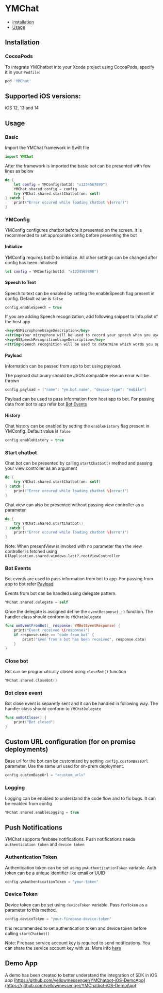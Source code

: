 # YMChat
- [Installation](#installation)
- [Usage](#usage)

## Installation
### CocoaPods
To integrate YMChatbot into your Xcode project using CocoaPods, specify it in your `Podfile`:

```ruby
pod 'YMChat'
```

## Supported iOS versions:
iOS 12, 13 and 14

## Usage
### Basic
Import the YMChat framework in Swift file
```swift
import YMChat
```

After the framework is imported the basic bot can be presented with few lines as below 
```swift
do {
    let config = YMConfig(botId: "x1234567890")
    YMChat.shared.config = config
    try YMChat.shared.startChatbot(on: self)
} catch {
    print("Error occured while loading chatbot \(error)")
}
```

### YMConfig
YMConfig configures chatbot before it presented on the screen. It is recommended to set appropriate config before presenting the bot

#### Initialize
YMConfig requires botID to initialize. All other settings can be changed after config has been initialised
```swift
let config = YMConfig(botId: "x1234567890")
```

#### Speech to Text
Speech to text can be enabled by setting the enableSpeech flag present in config. Default value is `false`
```swift
config.enableSpeech = true
```

If you are adding Speech recognization, add following snippet to Info.plist of the host app
```xml
<key>NSMicrophoneUsageDescription</key>  
<string>Your microphone will be used to record your speech when you use the Voice feature.</string>
<key>NSSpeechRecognitionUsageDescription</key>  
<string>Speech recognition will be used to determine which words you speak into this device&apos;s microphone.</string>
```

#### Payload
Information can be passed from app to bot using payload.

The payload dictionary should be JSON compatible else an error will be thrown
```swift
config.payload = ["name": "ym.bot.name", "device-type": "mobile"]
```
Payload can be used to pass information from host app to bot. For passing data from bot to app refer bot [Bot Events](#bot-events)

#### History
Chat history can be enabled by setting the `enableHistory` flag present in YMConfig. Default value is `false`
```swift
config.enableHistory = true
```

### Start chatbot
Chat bot can be presented by calling `startChatbot()` method and passing your view controller as an argument
```swift
do {
    try YMChat.shared.startChatbot(on: self)
} catch {
    print("Error occured while loading chatbot \(error)")
}
```

Chat view can also be presented without passing view controller as a parameter
```swift
do {
    try YMChat.shared.startChatbot()
} catch {
    print("Error occured while loading chatbot \(error)")
}
```
Note: When presentView is invoked with no parameter then the view controller is fetched using `UIApplication.shared.windows.last?.rootViewController`

### Bot Events
Bot events are used to pass information from bot to app. For passing from app to bot refer [Payload](#payload)

Events from bot can be handled using delegate pattern.

```swift
YMChat.shared.delegate = self
```

Once the delegate is assigned define the `eventResponse(_:)` function. The handler class should conform to `YMChatDelegate`

```swift
func onEventFromBot(_ response: YMBotEventResponse) {
    print("Event received \(response)")
    if response.code == "code-from-bot" {
        print("Even from a bot has been received", response.data)
    }
}
```

### Close bot
Bot can be programatically closed using `closeBot()` function
```swift
YMChat.shared.closeBot()
```

### Bot close event

Bot close event is separetly sent and it can be handled in following way. The handler class should conform to `YMChatDelegate`
```swift
func onBotClose() {
    print("Bot closed")
}
```

## Custom URL configuration (for on premise deployments)
Base url for the bot can be customized by setting `config.customBaseUrl` parameter. Use the same url used for on-prem deployment.

```swift
config.customBaseUrl = "<custom_url>"
```

### Logging
Logging can be enabled to understand the code flow and to fix bugs. It can be enabled from config
```swift
YMChat.shared.enableLogging = true
```

## Push Notifications
YMChat supports firebase notifications. Push notifications needs `authentication token` and `device token`

### Authentication Token
Authentication token can be set using `ymAuthenticationToken` variable. Auth token can be a unique identifier like email or UUID
```swift
config.ymAuthenticationToken = "your-token"
```

### Device Token
Device token can be set using `deviceToken` variable. Pass `fcmToken` as a parameter to this method.
```swift
config.deviceToken = "your-firebase-device-token"
```

It is recommended to set authentication token and device token before calling `startChatbot()`

Note: Firebase service account key is required to send notifications. You can share the service account key with us. More info [here](https://developers.google.com/assistant/engagement/notifications#get_a_service_account_key)


## Demo App
A demo has been created to better understand the integration of SDK in iOS app
[https://github.com/yellowmessenger/YMChatbot-iOS-DemoApp](https://github.com/yellowmessenger/YMChatbot-iOS-DemoApp)

